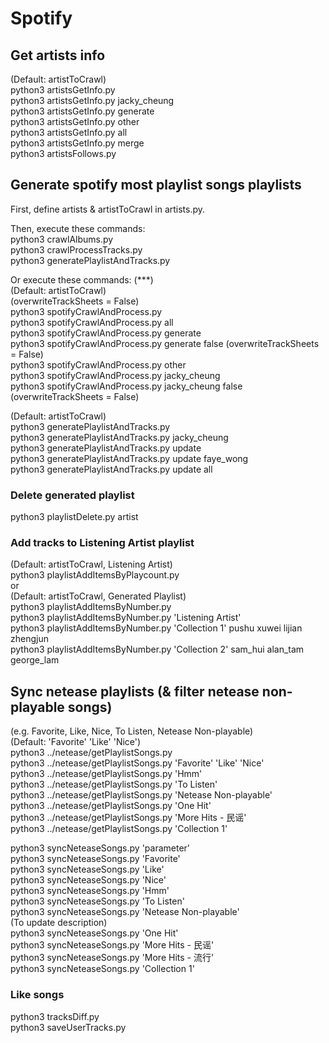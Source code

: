 # Spotify
## Get artists info
(Default: artistToCrawl)  
python3 artistsGetInfo.py  
python3 artistsGetInfo.py jacky_cheung  
python3 artistsGetInfo.py generate  
python3 artistsGetInfo.py other  
python3 artistsGetInfo.py all  
python3 artistsGetInfo.py merge  
python3 artistsFollows.py  



## Generate spotify most playlist songs playlists
First, define artists & artistToCrawl in artists.py.  

Then, execute these commands:  
python3 crawlAlbums.py  
python3 crawlProcessTracks.py  
python3 generatePlaylistAndTracks.py  

Or execute these commands: (***)   
(Default: artistToCrawl)  
(overwriteTrackSheets = False)  
python3 spotifyCrawlAndProcess.py  
python3 spotifyCrawlAndProcess.py all  
python3 spotifyCrawlAndProcess.py generate  
python3 spotifyCrawlAndProcess.py generate false (overwriteTrackSheets = False)  
python3 spotifyCrawlAndProcess.py other  
python3 spotifyCrawlAndProcess.py jacky_cheung  
python3 spotifyCrawlAndProcess.py jacky_cheung false (overwriteTrackSheets = False)  

(Default: artistToCrawl)  
python3 generatePlaylistAndTracks.py  
python3 generatePlaylistAndTracks.py jacky_cheung  
python3 generatePlaylistAndTracks.py update  
python3 generatePlaylistAndTracks.py update faye_wong  
python3 generatePlaylistAndTracks.py update all  

### Delete generated playlist
python3 playlistDelete.py artist  

### Add tracks to Listening Artist playlist
(Default: artistToCrawl, Listening Artist)  
python3 playlistAddItemsByPlaycount.py  
or  
(Default: artistToCrawl, Generated Playlist)  
python3 playlistAddItemsByNumber.py  
python3 playlistAddItemsByNumber.py 'Listening Artist'  
python3 playlistAddItemsByNumber.py 'Collection 1' pushu xuwei lijian zhengjun  
python3 playlistAddItemsByNumber.py 'Collection 2' sam_hui alan_tam george_lam  



## Sync netease playlists (& filter netease non-playable songs)
(e.g. Favorite, Like, Nice, To Listen, Netease Non-playable)  
(Default: 'Favorite' 'Like' 'Nice')  
python3 ../netease/getPlaylistSongs.py  
python3 ../netease/getPlaylistSongs.py 'Favorite' 'Like' 'Nice'  
python3 ../netease/getPlaylistSongs.py 'Hmm'  
python3 ../netease/getPlaylistSongs.py 'To Listen'  
python3 ../netease/getPlaylistSongs.py 'Netease Non-playable'  
python3 ../netease/getPlaylistSongs.py 'One Hit'  
python3 ../netease/getPlaylistSongs.py 'More Hits - 民谣'  
python3 ../netease/getPlaylistSongs.py 'Collection 1'  

python3 syncNeteaseSongs.py 'parameter'  
python3 syncNeteaseSongs.py 'Favorite'  
python3 syncNeteaseSongs.py 'Like'  
python3 syncNeteaseSongs.py 'Nice'  
python3 syncNeteaseSongs.py 'Hmm'  
python3 syncNeteaseSongs.py 'To Listen'  
python3 syncNeteaseSongs.py 'Netease Non-playable'  
(To update description)  
python3 syncNeteaseSongs.py 'One Hit'  
python3 syncNeteaseSongs.py 'More Hits - 民谣'  
python3 syncNeteaseSongs.py 'More Hits - 流行'  
python3 syncNeteaseSongs.py 'Collection 1'  

### Like songs
python3 tracksDiff.py  
python3 saveUserTracks.py  
